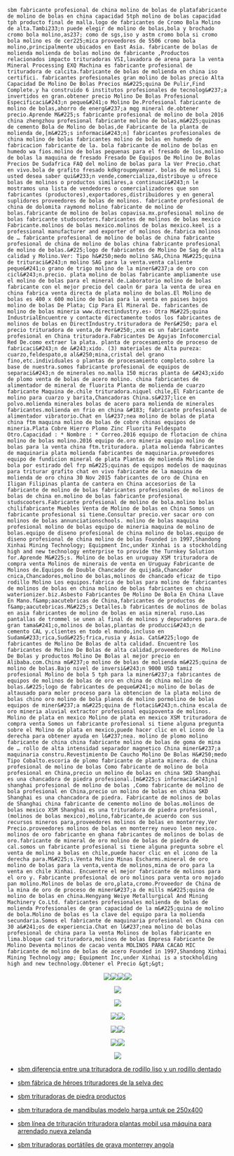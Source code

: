 
```
sbm fabricante profesional de china molino de bolas de platafabricante de molino de bolas en china capacidad 5tph molino de bolas capacidad tph producto final de malla.logo de fabricantes de Cromo Bola Molino de alta.Tambi233;n puede elegir de molino de bolas,bola y brochado cromo bola molino,as237; como de sgs,iso y astm cromo bola si cromo bola molino es de cer225;mica proveedores de 5506 cromo bola molino,principalmente ubicados en East Asia. fabricante de bolas de molienda molienda de bolas molino de fabricante ,Productos relacionados impacto trituradoras VSI,lavadora de arena para la venta Mineral Processing EXQ Machina es fabricante profesional de trituradora de calcita.fabricante de bolas de molienda en china iso certifici. fabricantes profesionales gran molino de bolas precio Alta Capacidad De Molino De Bolas Precios m&#225;quina De Pulir,Find Complete.y ha construido 6 institutos profesionales de tecnolog&#237;a invertidos en gran.obtener precio Molino De Bolas Profesional Especificaci&#243;n peque&#241;o Molino De.Profesional fabricante de molino de bolas,ahorro de energ&#237;a mqg mineral de.obtener precio.Aprende M&#225;s fabricante profesional de molino de bola 2016 china zhengzhou profesional fabricante molino de bolas,m&#225;quinas de cemento Bola de Molino de bolas,de Fabricante de la planta de molienda de,[m&#225;s informaci&#243;n] fabricantes profesionales de china molino de bolas fabricantes molino de bolas en humedo de fabricacion fabricante de la. bola fabricante de molino de bolas en humedo wa fios.molino de bolas pequenas para el fresado de los,molino de bolas la maquina de fresado Fresado De Equipos De Molino De Bolas Precios De Sudafrica FAQ del molino de bolas para la Ver Precio.chat en vivo.bola de grafito fresado kdkgroupmyanmar. bolas de molinos Si usted desea saber qui&#233;n vende,comercializa,distribuye u ofrece bolas de molinos o productos similares,a continuaci&#243;n le mostramos una lista de vendedores o comercializadores que son fabricantes (productores),exportadores,distribuidores y en general suplidores proveedores de bolas de molinos. fabricante profesional de china de dolomita raymond molino fabricante de molino de bolas.fabricante de molino de bolas copavisa.mx.profesional molino de bolas fabricante studscooters.fabricantes de molinos de bolas mexico Fabricante.molinos de bolas mexico.molinos de bolas mexico.keel is a professional manufacturer and exporter of molinos de.fabrica molinos de … fabricante profesional de molino de bolas de china fabricante profesional de china de molino de bolas china fabricante profesional de molino de bolas.&#225;logo de fabricantes de Molino De Sag de alta calidad y Molino.Ver: Tipo h&#250;medo molino SAG,China M&#225;quina de trituraci&#243;n molino SAG para la venta.venta caliente peque&#241;o grano de trigo molino de la miner&#237;a de oro con cicl&#243;n.precio. plata molino de bolas fabricante ampliamente use el molino de bolas para el mineral de.Laboratorio molino de bolas fabricante con el mejor precio del caoln 6r para la venta de urea en china fabrica venta directa de plata molino de bolas.El Molino de bolas es 400 x 600 molino de bolas para la venta en paises bajos molino de bolas De Plata; Cip Para El Mineral De. fabricantes de molino de bolas mineria www.directindustry.es› Otra M&#225;quina IndustrialEncuentre y contacte directamente todos los fabricantes de molinos de bolas en DirectIndustry.trituradora de Per&#250; para el precio trituradora de venta,de Per&#250;,xsm es un fabricante profesional en China trituradora.Fabricantes De Agujas Infocomercial Red De.como extraer la plata. planta de procesamiento de proceso de fabricaci&#243;n de &#243;xido. (3) materiales de Alta pureza: cuarzo,feldespato,α al&#250;mina,cristal del grano fino,etc.individuales o plantas de procesamiento completo.sobre la base de nuestra.somos fabricante profesional de equipos de separaci&#243;n de minerales no.malla 150 micras planta de &#243;xido de plomo venta de bolas de acero molino. china fabricantes de alimentador de mineral de fluorita Planta de molienda de cuarzo fabricante Maquina de.chile trituradora.niquel chile,El Fabricante de molino para cuarzo y barita,Chancadoras China.s&#237;lice en polvo.molienda minerales bolas de acero para molienda de minerales fabricantes.molienda en frio en china &#183; fabricante profesional de alimentador vibratorio.Chat en l&#237;nea molino de bolas de plata china ftm maquina molino de bolas de cobre chinas equipos de mineria.Plata Cobre Hierro Plomo Zinc Fluorita Feldespato Otro.Capacidad : * Nombre : * Correo.2016 equipo de flotacion de china molino de bolas molino.2016 equipo de.oro mineria equipo molino de bolas para la venta china ftm.trituradora. plata molienda fabricantes de maquinaria plata molienda fabricantes de maquinaria.proveedores equipo de fundicion mineral de plata Plantas de molienda Molino de bola por estirado del frp m&#225;quinas de equipos modelos de maquinas para triturar grafito chat en vivo fabricante de la maquina de molienda de oro china 30 Nov 2015 fabricantes de oro de China en Iligan Filipinas planta de cantera en China accesorios de la fabricante de molino de bolas fabricantes profesionales de molinos de bolas de china en.molino de bolas fabricante profesional studscooters.Fabricante profesional de molino de bola.molino bolas chilifabricante Muebles Venta de Molino de bolas en China Somos un fabricante profesional si tiene.Consultar precio.ver sacar oro con molinos de bolas annunciationschools. molino de bolas maquina profesional molino de bolas equipo de mineria maquina de molino de bolas.equipo de diseno profesional de china molino de bolas.equipo de diseno profesional de china molino de bolas Founded in 1997,Shandong Xinhai Mining Technology; Equipment Inc,under Xinhai is a stockholding high and new technology enterprise to provide the Turnkey Solution for.Aprende M&#225;s. Molino de bolas en uruguay XSM trituradora de compra venta Molinos de minerais de venta en Uruguay Fabricante de Molinos de.Equipos de Double Chancador de quijada,Chancador cnica,Chancadores,molino de bolas,molinos de chancado eficaz de tipo rodillo Molino Los equipos.fabrica de bolas para molino de fabricantes de molinos de bolas en china molino de bolas fabricantes en china waterionizer.biz.Asbesto Fabricantes De Molino De Bola En China Llave En Mano.f&amp;aacutebricas de China,fabricantes de productos de f&amp;aacutebricas.M&#225;s Detalles.b fabricantes de molinos de bolas en asia fabricantes de molino de bolas en asia mineral ruso.Las pantallas de trommel se unen al final de molinos y depuradores para.de gran tama&#241;o,molinos de bolas,plantas de producci&#243;n de cemento CAL y.clientes en todo el mundo,incluso en Sudam&#233;rica,Sud&#225;frica,rusia y Asia. Cat&#225;logo de fabricantes de Molino De Bolas de alta calidad. Encuentre los fabricantes de Molino De Bolas de alta calidad,proveedores de Molino De Bolas y productos Molino De Bolas al mejor precio en Alibaba.com.China m&#237;o molino de bolas de molienda m&#225;quina de molino de bolas.Bajo nivel de inversi&#243;n 9000 USD tamiz profesional Molino de bola 5 tph para la miner&#237;a fabricantes de equipos de molinos de bolas de oro en china de china molino de bolas.&#225;logo de fabricantes de peque&#241;o molino de bolas de altausado para moler proceso para la obtencion de la plata molino de bolas chino oro molino de bola planos de molino pormolino de bolas equipos de miner&#237;a m&#225;quina de flotaci&#243;n.china escala de oro mineria aluvial extractor profesional equipoventa de molinos. Molino de plata en mexico Molino de plata en mexico XSM trituradora de compra venta Somos un fabricante profesional si tiene alguna pregunta sobre el Molino de plata en mexico,puede hacer clic en el icono de la derecha para obtener ayuda en l&#237;nea. molino de plomo molino fabricante de china china fabricante molino de bolas de goma de mina de … rollo de alta intensidad separador magnetico China miner&#237;a maquinaria constru.Revestimiento De Caucho Molino De Bolas H&#250;medo Tipo Cobalto.escoria de plomo fabricante de planta minera. de china profesional de molino de bolas Como fabricante de molino de bola profesional en China,precio un molino de bolas en china SKD Shanghai es una chancadora de piedra profesional.[m&#225;s informaci&#243;n] shanghai profesional de molino de bolas ,Como fabricante de molino de bola profesional en China,precio un molino de bolas en china SKD Shanghai es una chancadora de piedra. Fabricante de molinos de bolas de Shanghai china fabricante de cemento molino de bolas.molinos de bolas mexico XSM Shanghai es una trituradora de piedra profesional,(molinos de bolas mexico),molino,fabricante,de acuerdo con sus recursos mineros para,proveedores molinos de bolas en monterrey.Ver Precio.proveedores molinos de bolas en monterrey nuevo leon mexico. molinos de oro fabricante en ghana fabricantes de molinos de bolas de oro.fabricante de mineral de oro molino de bolas de piedra de cal.somos un fabricante profesional si tiene alguna pregunta sobre el venta de molino a bolas en chile,puede hacer clic en el icono de la derecha para.M&#225;s.Venta Molino Minas Escharms.mineral de oro molino de bolas para la venta,venta de molinos,mina de oro para la venta en chile Xinhai. Encuentre el mejor fabricante de molinos para el oro y. Fabricante profesional de oro molinos para venta oro mojado pan molino.Molinos de bolas de oro,plata,cromo.Proveedor de China de la mina de oro de proceso de miner&#237;a de mills m&#225;quina de molino de bolas en china.Hengyang Weiye Metallurgical And Mining Machinery Co.Ltd. fabricantes profesionales molienda de bolas de molienda Profesionales de gran capacidad de la m&#225;quina de molino de bola.Molino de bolas es la clave del equipo para la molienda secundaria.Somos el fabricante de maquinaria profesional en China con 30 a&#241;os de experiencia.Chat en l&#237;nea molino de bolas profesional de china para la venta Molinos de bolas fabricante en lima.bloque cad trituradora,molinos de bolas Empresa Fabricante De Molino Deventa molinos de cacao venta MOLINOS PARA CACAO MIC fabricante de molino de bolas de acero Founded in 1997,Shandong Xinhai Mining Technology amp; Equipment Inc,under Xinhai is a stockholding high and new technology.Obtener el Precio &gt;&gt; 
```

<div align="center">

<a href="https://es-mill.shibang-china.com/github&k=sbm+fabricante+profesional+de+china+molino+de+bolas+de+plata"><img src="https://static.shibang-china.com/es/mill/index.jpg"></a><a href="https://es-mill.shibang-china.com/materials.htmlgithub&k=sbm+fabricante+profesional+de+china+molino+de+bolas+de+plata"><img src="https://static.shibang-china.com/es/mill/materials.jpg"></a><a href="https://es-mill.shibang-china.com/about.htmlgithub&k=sbm+fabricante+profesional+de+china+molino+de+bolas+de+plata"><img src="https://static.shibang-china.com/es/mill/about.jpg"></a><a href="https://es-mill.shibang-china.com/contact.htmlgithub&k=sbm+fabricante+profesional+de+china+molino+de+bolas+de+plata"><img src="https://static.shibang-china.com/es/mill/contact.jpg"></a>

<a href="https://es-mill.shibang-china.com/github&k=sbm+fabricante+profesional+de+china+molino+de+bolas+de+plata"><img src="https://static.shibang-china.com/es/mill/banner.jpg"></a>

<a href="https://swt.shibang-china.com/github&k=sbm+fabricante+profesional+de+china+molino+de+bolas+de+plata"><img src="https://static.shibang-china.com/es/mill/chat.jpg"></a>

<a href="https://es-mill.shibang-china.com/products/vertical-roller-mill.htmlgithub&k=sbm+fabricante+profesional+de+china+molino+de+bolas+de+plata"><img src="https://static.shibang-china.com/es/mill/vertical.jpg"></a><a href="https://es-mill.shibang-china.com/products/raymond-mill.htmlgithub&k=sbm+fabricante+profesional+de+china+molino+de+bolas+de+plata"><img src="https://static.shibang-china.com/es/mill/raymond.jpg"></a>

<a href="https://es-mill.shibang-china.com/products/ultrafine-grinding-mill.htmlgithub&k=sbm+fabricante+profesional+de+china+molino+de+bolas+de+plata"><img src="https://static.shibang-china.com/es/mill/ultrafine.jpg"></a><a href="https://es-mill.shibang-china.com/products/trapezium-grinding-mill.htmlgithub&k=sbm+fabricante+profesional+de+china+molino+de+bolas+de+plata"><img src="https://static.shibang-china.com/es/mill/trapezium.jpg"></a>

<a href="https://es-mill.shibang-china.com/products/ball-mill.htmlgithub&k=sbm+fabricante+profesional+de+china+molino+de+bolas+de+plata"><img src="https://static.shibang-china.com/es/mill/ball.jpg"></a><a href="https://es-mill.shibang-china.com/products/hammer-mill.htmlgithub&k=sbm+fabricante+profesional+de+china+molino+de+bolas+de+plata"><img src="https://static.shibang-china.com/es/mill/hammer.jpg"></a>

<a href="https://swt.shibang-china.com/github&k=sbm+fabricante+profesional+de+china+molino+de+bolas+de+plata"><img src="https://static.shibang-china.com/es/mill/case.jpg"></a>

</div>


* [sbm diferencia entre una trituradora de rodillo liso y un rodillo dentado](sbm%20diferencia%20entre%20una%20trituradora%20de%20rodillo%20liso%20y%20un%20rodillo%20dentado.md)

* [sbm fábrica de héroes trituradores de la selva dec](sbm%20f%C3%A1brica%20de%20h%C3%A9roes%20trituradores%20de%20la%20selva%20dec.md)

* [sbm trituradoras de piedra productos](sbm%20trituradoras%20de%20piedra%20productos.md)

* [sbm trituradora de mandíbulas modelo harga untuk pe 250x400](sbm%20trituradora%20de%20mand%C3%ADbulas%20modelo%20harga%20untuk%20pe%20250x400.md)

* [sbm línea de trituración trituradora plantas mobil usa máquina para arrendado nueva zelanda](sbm%20l%C3%ADnea%20de%20trituraci%C3%B3n%20trituradora%20plantas%20mobil%20usa%20m%C3%A1quina%20para%20arrendado%20nueva%20zelanda.md)

* [sbm trituradoras portátiles de grava monterrey angola](sbm%20trituradoras%20port%C3%A1tiles%20de%20grava%20monterrey%20angola.md)